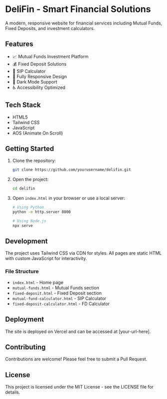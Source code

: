 # DeliFin - Smart Financial Solutions

A modern, responsive website for financial services including Mutual Funds, Fixed Deposits, and investment calculators.

## Features

- 📈 Mutual Funds Investment Platform
- 💰 Fixed Deposit Solutions
- 🧮 SIP Calculator
- 📱 Fully Responsive Design
- 🌙 Dark Mode Support
- ♿ Accessibility Optimized

## Tech Stack

- HTML5
- Tailwind CSS
- JavaScript
- AOS (Animate On Scroll)

## Getting Started

1. Clone the repository:
   ```bash
   git clone https://github.com/yourusername/delifin.git
   ```

2. Open the project:
   ```bash
   cd delifin
   ```

3. Open `index.html` in your browser or use a local server:
   ```bash
   # Using Python
   python -m http.server 8000
   
   # Using Node.js
   npx serve
   ```

## Development

The project uses Tailwind CSS via CDN for styles. All pages are static HTML with custom JavaScript for interactivity.

### File Structure

- `index.html` - Home page
- `mutual-funds.html` - Mutual Funds section
- `fixed-deposit.html` - Fixed Deposit section
- `mutual-fund-calculator.html` - SIP Calculator
- `fixed-deposit-calculator.html` - FD Calculator

## Deployment

The site is deployed on Vercel and can be accessed at [your-url-here].

## Contributing

Contributions are welcome! Please feel free to submit a Pull Request.

## License

This project is licensed under the MIT License - see the LICENSE file for details. 